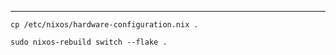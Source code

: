 ***

```
cp /etc/nixos/hardware-configuration.nix .
```

```
sudo nixos-rebuild switch --flake .
```